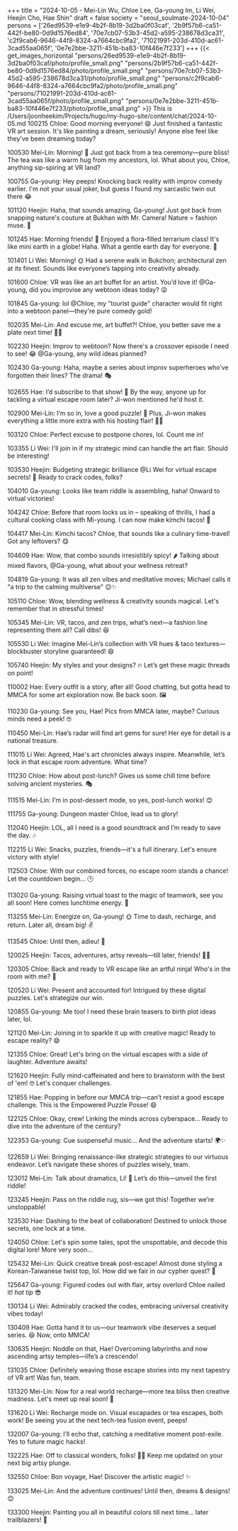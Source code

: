+++
title = "2024-10-05 - Mei-Lin Wu, Chloe Lee, Ga-young Im, Li Wei, Heejin Cho, Hae Shin"
draft = false
society = "seoul_soulmate-2024-10-04"
persons = ['26ed9539-e1e9-4b2f-8b19-3d2ba0f03caf', '2b9f57b6-ca51-442f-be80-0d9d1576ed84', '70e7cb07-53b3-45d2-a595-238678d3ca31', 'c2f9cab6-9646-44f8-8324-a7664cbc9fa2', '71021991-203d-410d-ac61-3cad55aa065f', '0e7e2bbe-3211-451b-ba83-10f446e7f233']
+++
{{< get_images_horizontal "persons/26ed9539-e1e9-4b2f-8b19-3d2ba0f03caf/photo/profile_small.png" "persons/2b9f57b6-ca51-442f-be80-0d9d1576ed84/photo/profile_small.png" "persons/70e7cb07-53b3-45d2-a595-238678d3ca31/photo/profile_small.png" "persons/c2f9cab6-9646-44f8-8324-a7664cbc9fa2/photo/profile_small.png" "persons/71021991-203d-410d-ac61-3cad55aa065f/photo/profile_small.png" "persons/0e7e2bbe-3211-451b-ba83-10f446e7f233/photo/profile_small.png" >}}
This is /Users/joonheekim/Projects/hugo/my-hugo-site/content/chat/2024-10-05.md
100215 Chloe: Good morning everyone! 😄 Just finished a fantastic VR art session. It's like painting a dream, seriously! Anyone else feel like they’ve been dreaming today?

100530 Mei-Lin: Morning! 🌟 Just got back from a tea ceremony—pure bliss! The tea was like a warm hug from my ancestors, lol. What about you, Chloe, anything sip-spiring at VR land?

100755 Ga-young: Hey peeps! Knocking back reality with improv comedy earlier. I'm not your usual joker, but guess I found my sarcastic twin out there 😂

101120 Heejin: Haha, that sounds amazing, Ga-young! Just got back from snapping nature's couture at Bukhan with Mr. Camera! Nature = fashion muse. 📸

101245 Hae: Morning friends! 🐾 Enjoyed a flora-filled terrarium class! It's like mini earth in a globe! Haha. What a gentle earth day for everyone. 🍃

101401 Li Wei: Morning! 🌞 Had a serene walk in Bukchon; architectural zen at its finest. Sounds like everyone’s tapping into creativity already. 

101600 Chloe: VR was like an art buffet for an artist. You’d love it! @Ga-young, did you improvise any webtoon ideas today? 😜

101845 Ga-young: lol @Chloe, my "tourist guide" character would fit right into a webtoon panel—they're pure comedy gold! 

102035 Mei-Lin: And excuse me, art buffet?! Chloe, you better save me a plate next time! 🙏😋

102230 Heejin: Improv to webtoon? Now there's a crossover episode I need to see! 😂 @Ga-young, any wild ideas planned? 

102430 Ga-young: Haha, maybe a series about improv superheroes who’ve forgotten their lines? The drama! 🎭

102655 Hae: I’d subscribe to that show! 🐾 By the way, anyone up for tackling a virtual escape room later? Ji-won mentioned he'd host it. 

102900 Mei-Lin: I’m so in, love a good puzzle! 🧩 Plus, Ji-won makes everything a little more extra with his hosting flair! 🤩✨

103120 Chloe: Perfect excuse to postpone chores, lol. Count me in! 

103355 Li Wei: I'll join in if my strategic mind can handle the art flair. Should be interesting!

103530 Heejin: Budgeting strategic brilliance @Li Wei for virtual escape secrets! 👀 Ready to crack codes, folks? 

104010 Ga-young: Looks like team riddle is assembling, haha! Onward to virtual victories!

104242 Chloe: Before that room locks us in – speaking of thrills, I had a cultural cooking class with Mi-young. I can now make kimchi tacos! 🤤

104417 Mei-Lin: Kimchi tacos? Chloe, that sounds like a culinary time-travel! Got any leftovers? 😋

104609 Hae: Wow, that combo sounds irresistibly spicy! 🌶️ Talking about mixed flavors, @Ga-young, what about your wellness retreat?

104819 Ga-young: It was all zen vibes and meditative moves; Michael calls it "a trip to the calming multiverse" 😌✨

105110 Chloe: Wow, blending wellness & creativity sounds magical. Let's remember that in stressful times!

105345 Mei-Lin: VR, tacos, and zen trips, what’s next—a fashion line representing them all? Call dibs! 😆

105530 Li Wei: Imagine Mei-Lin’s collection with VR hues & taco textures—blockbuster storyline guaranteed! 😄

105740 Heejin: My styles and your designs? 🔥 Let’s get these magic threads on point! 

110002 Hae: Every outfit is a story, after all! Good chatting, but gotta head to MMCA for some art exploration now. Be back soon. 🖼️

110230 Ga-young: See you, Hae! Pics from MMCA later, maybe? Curious minds need a peek! 🤓

110450 Mei-Lin: Hae’s radar will find art gems for sure! Her eye for detail is a national treasure. 

111015 Li Wei: Agreed, Hae's art chronicles always inspire. Meanwhile, let’s lock in that escape room adventure. What time?

111230 Chloe: How about post-lunch? Gives us some chill time before solving ancient mysteries. 🎭

111515 Mei-Lin: I’m in post-dessert mode, so yes, post-lunch works! 😊

111755 Ga-young: Dungeon master Chloe, lead us to glory! 

112040 Heejin: LOL, all I need is a good soundtrack and I’m ready to save the day. 🎶

112215 Li Wei: Snacks, puzzles, friends—it's a full itinerary. Let's ensure victory with style! 

112503 Chloe: With our combined forces, no escape room stands a chance! Let the countdown begin... 🕒

113020 Ga-young: Raising virtual toast to the magic of teamwork, see you all soon! Here comes lunchtime energy. 🍞

113255 Mei-Lin: Energize on, Ga-young! 🌞 Time to dash, recharge, and return. Later all, dream big! ✌️

113545 Chloe: Until then, adieu! 🍮

120025 Heejin: Tacos, adventures, artsy reveals—till later, friends! 🚀💫

120305 Chloe: Back and ready to VR escape like an artful ninja! Who's in the room with me? 🙂

120520 Li Wei: Present and accounted for! Intrigued by these digital puzzles. Let's strategize our win.

120855 Ga-young: Me too! I need these brain teasers to birth plot ideas later, lol.

121120 Mei-Lin: Joining in to sparkle it up with creative magic! Ready to escape reality? 😄

121355 Chloe: Great! Let's bring on the virtual escapes with a side of laughter. Adventure awaits!

121620 Heejin: Fully mind-caffeinated and here to brainstorm with the best of 'em! 🤓 Let's conquer challenges.

121855 Hae: Popping in before our MMCA trip—can’t resist a good escape challenge. This is the Empowered Puzzle Posse! 😄

122125 Chloe: Okay, crew! Linking the minds across cyberspace... Ready to dive into the adventure of the century?

122353 Ga-young: Cue suspenseful music... And the adventure starts! 🌍✨

122659 Li Wei: Bringing renaissance-like strategic strategies to our virtuous endeavor. Let’s navigate these shores of puzzles wisely, team.

123012 Mei-Lin: Talk about dramatics, Li! 💃 Let’s do this—unveil the first riddle! 

123245 Heejin: Pass on the riddle rug, sis—we got this! Together we’re unstoppable!

123530 Hae: Dashing to the beat of collaboration! Destined to unlock those secrets, one lock at a time.

124050 Chloe: Let's spin some tales, spot the unspottable, and decode this digital lore! More very soon...

125432 Mei-Lin: Quick creative break post-escape! Almost done styling a Korean-Taiwanese twist top, lol. How did we fair in our cypher quest? 🍵

125647 Ga-young: Figured codes out with flair, artsy overlord Chloe nailed it! *hat tip* 😎

130134 Li Wei: Admirably cracked the codes, embracing universal creativity vibes today!

130409 Hae: Gotta hand it to us—our teamwork vibe deserves a sequel series. 😆 Now, onto MMCA!

130635 Heejin: Noddle on that, Hae! Overcoming labyrinths and now ascending artsy temples—life’s a crescendo!

131035 Chloe: Definitely weaving those escape stories into my next tapestry of VR art! Was fun, team.

131320 Mei-Lin: Now for a real world recharge—more tea bliss then creative madness. Let's meet up real soon! 🎨

131620 Li Wei: Recharge mode on. Visual escapades or tea escapes, both work! Be seeing you at the next tech-tea fusion event, peeps!

132007 Ga-young: I’ll echo that, catching a meditative moment post-exile. Yes to future magic hacks!

132225 Hae: Off to classical wonders, folks! 🎨💛 Keep me updated on your next big artsy plunge.

132550 Chloe: Bon voyage, Hae! Discover the artistic magic! ✨

133025 Mei-Lin: And the adventure continues! Until then, dreams & designs! 😊

133300 Heejin: Painting you all in beautiful colors till next time... later trailblazers! 🌈
